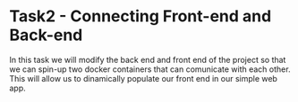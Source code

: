 # Task2 - Connecting Front-end and Back-end
In this task we will modify the back end and front end of the project so that we can spin-up two docker containers that can comunicate with each other.  This will allow us to dinamically populate our front end in our simple web app.
